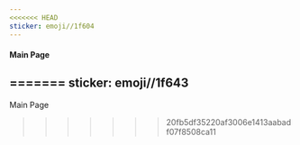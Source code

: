 ```yaml
---
<<<<<<< HEAD
sticker: emoji//1f604
---
```

#### Main Page
=======
sticker: emoji//1f643
---
Main Page
>>>>>>> 20fb5df35220af3006e1413aabadf07f8508ca11
